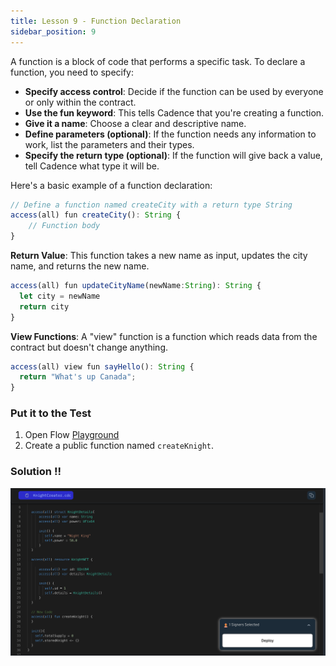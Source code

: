 ```yaml
---
title: Lesson 9 - Function Declaration
sidebar_position: 9
---
```


A function is a block of code that performs a specific task. To declare a function, you need to specify:

- **Specify access control**: Decide if the function can be used by everyone or only within the contract.
- **Use the fun keyword**: This tells Cadence that you're creating a function.
- **Give it a name**: Choose a clear and descriptive name.
- **Define parameters (optional)**: If the function needs any information to work, list the parameters and their types.
- **Specify the return type (optional)**: If the function will give back a value, tell Cadence what type it will be.

Here's a basic example of a function declaration:

```jsx
// Define a function named createCity with a return type String
access(all) fun createCity(): String {
    // Function body
}
```

**Return Value**: This function takes a new name as input, updates the city name, and returns the new name.

```jsx
access(all) fun updateCityName(newName:String): String {
  let city = newName
  return city
}
```

**View Functions**: A "view" function is a function which reads data from the contract but doesn't change anything.

```jsx
access(all) view fun sayHello(): String {
  return "What's up Canada";
}
```

### Put it to the Test

1. Open Flow [Playground](https://play.flow.com/)
2. Create a public function named `createKnight`.

### Solution !!

![Alt text](image-7.png)
